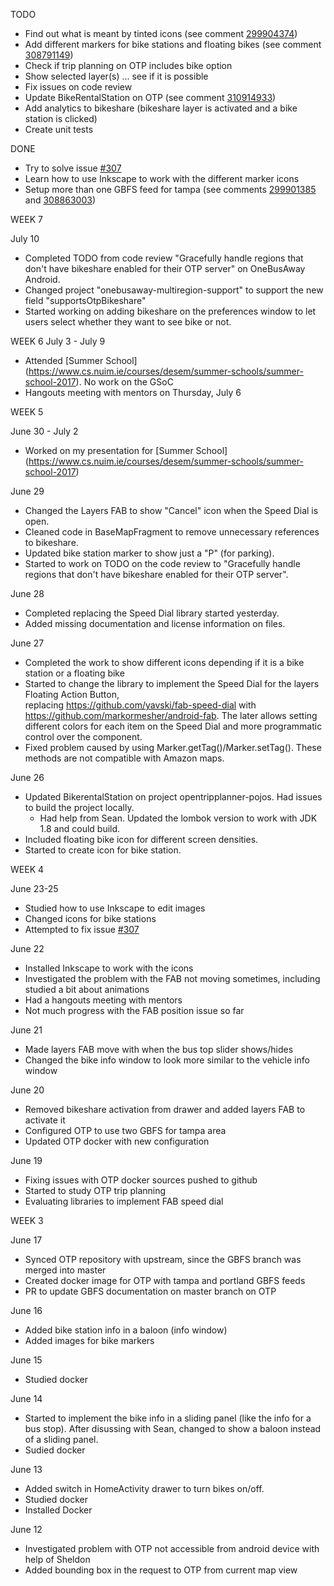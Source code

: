 TODO
- Find out what is meant by tinted icons (see comment [299904374](https://github.com/OneBusAway/onebusaway-android/issues/402#issuecomment-299904374))
- Add different markers for bike stations and floating bikes (see comment [308791149](https://github.com/OneBusAway/onebusaway-android/issues/402#issuecomment-308791149))
- Check if trip planning on OTP includes bike option
- Show selected layer(s) ... see if it is possible
- Fix issues on code review
- Update BikeRentalStation on OTP (see comment [310914933](https://github.com/OneBusAway/onebusaway-android/issues/402#issuecomment-310914933))
- Add analytics to bikeshare (bikeshare layer is activated and a bike station is clicked)
- Create unit tests


DONE
- Try to solve issue [#307](https://github.com/OneBusAway/onebusaway-android/issues/307)
- Learn how to use Inkscape to work with the different marker icons
- Setup more than one GBFS feed for tampa (see comments 
[299901385](https://github.com/OneBusAway/onebusaway-android/issues/402#issuecomment-299901385) and 
[308863003](https://github.com/OneBusAway/onebusaway-android/issues/402#issuecomment-308863003))

WEEK 7

July 10
- Completed TODO from code review "Gracefully handle regions that don't have bikeshare enabled for their OTP server" on OneBusAway Android.
- Changed project "onebusaway-multiregion-support" to support the new field "supportsOtpBikeshare"
- Started working on adding bikeshare on the preferences window to let users select whether they want to see bike or not.

WEEK 6
July 3 - July 9
- Attended [Summer School] (https://www.cs.nuim.ie/courses/desem/summer-schools/summer-school-2017). No work on the GSoC
- Hangouts meeting with mentors on Thursday, July 6

WEEK 5

June 30 - July 2
- Worked on my presentation for [Summer School] (https://www.cs.nuim.ie/courses/desem/summer-schools/summer-school-2017)

June 29
- Changed the Layers FAB to show "Cancel" icon when the Speed Dial is open.
- Cleaned code in BaseMapFragment to remove unnecessary references to bikeshare.
- Updated bike station marker to show just a "P" (for parking).
- Started to work on TODO on the code review to "Gracefully handle regions that don't have bikeshare enabled for their OTP server".

June 28
- Completed replacing the Speed Dial library started yesterday.
- Added missing documentation and license information on files.

June 27
- Completed the work to show different icons depending if it is a bike station or a floating bike
- Started to change the library to implement the Speed Dial for the layers Floating Action Button,  
replacing https://github.com/yavski/fab-speed-dial with https://github.com/markormesher/android-fab. 
The later allows setting different colors for each item on the Speed Dial and more programmatic 
control over the component.
- Fixed problem caused by using Marker.getTag()/Marker.setTag(). These methods are not compatible 
with Amazon maps.

June 26
- Updated BikerentalStation on project opentripplanner-pojos. Had issues to build the project locally. 
    - Had help from Sean. Updated the lombok version to work with JDK 1.8 and could build.
- Included floating bike icon for different screen densities.
- Started to create icon for bike station.

WEEK 4

June 23-25
- Studied how to use Inkscape to edit images
- Changed icons for bike stations
- Attempted to fix issue [#307](https://github.com/OneBusAway/onebusaway-android/issues/307)

June 22
- Installed Inkscape to work with the icons
- Investigated the problem with the FAB not moving sometimes, including studied a bit about animations
- Had a hangouts meeting with mentors
- Not much progress with the FAB position issue so far

June 21
- Made layers FAB move with when the bus top slider shows/hides
- Changed the bike info window to look more similar to the vehicle info window

June 20
- Removed bikeshare activation from drawer and added layers FAB to activate it
- Configured OTP to use two GBFS for tampa area
- Updated OTP docker with new configuration

June 19
- Fixing issues with OTP docker sources pushed to github
- Started to study OTP trip planning
- Evaluating libraries to implement FAB speed dial


WEEK 3

June 17
- Synced OTP repository with upstream, since the GBFS branch was merged into master
- Created docker image for OTP with tampa and portland GBFS feeds
- PR to update GBFS documentation on master branch on OTP

June 16
- Added bike station info in a baloon (info window)
- Added images for bike markers

June 15
- Studied docker

June 14
- Started to implement the bike info in a sliding panel (like the info for a bus stop). After 
disussing with Sean, changed to show a baloon instead of a sliding panel.
- Sudied docker

June 13
- Added switch in HomeActivity drawer to turn bikes on/off.
- Studied docker
- Installed Docker


June 12
- Investigated problem with OTP not accessible from android device with help of Sheldon
- Added bounding box in the request to OTP from current map view
